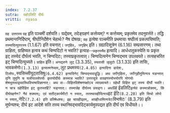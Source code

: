 ```yaml
---
index:  7.2.37
sutra:  ग्रहोऽलिटि दीर्घः
vritti:  nyasa
---
```


`ग्रह उत्तरस्य` `ग्रह` इति पञ्चमीं दर्शयति। यद्येवम्, तदेङ्ग्रहणं कर्त्तव्यम्? न कर्त्तव्यम्; प्रकृतमेव तदनुवर्त्तते। तद्धि प्रथमान्तनिर्दिष्टम्, षीष्ठीनिर्देशेन चेहार्थः? नैष दोषखः; `ग्रहः` इत्येषा पञ्चमीति प्रथमायाः षष्ठीत्वं प्रकल्पयिष्यति; `तस्मादित्युत्तरस्य` (1.1.67) इति वचनात्। `जगृहिव, जगृहिम्` इति। ग्रह्यादिसूत्रेण (6.1.16) सम्प्रसारणम्।
तथा ग्राहिता, ग्राहिष्यत इत्यत्र कथं चिण्वदिटो न भवति? इत्याह--`प्रकृतस्यैव` इत्यादि। आर्धधातुकस्येति यः प्रकृत इट् तस्येदं दौर्घत्वं भवति, न चिण्वदिटः; तस्याप्रकृतत्वात्। चिण्वदित्यनेन चिण्वद्भाव उपलक्ष्यते। तत्सहचरित इट् चिण्वदित्युच्यते। `ग्राहित` इति। `अनद्यतने लुट्` (3.3.35), `स्यतासी लृलुटोः` (3.1.33) इति तासिः, भावकर्मणोः` (1.3.13) इत्यात्मनेपदम्, `लुट प्रथमस्य` (2.4.85) इत्यादिना डादेशः, टिलोपः, `स्यसिच्सीयुट्तासिषु` (6.4.62) इत्यादिनेट् चिण्वद्भावाद्वृद्धिः। अथ जरीगृहिता, जरीगृहीतुमित्यत्र यङन्तात् तृनि तुमुनि च यलोपाल्लोपयोः कृतयोर्दीर्घः कस्मान्न भवति? उत्तरसूत्रे वाग्रहणस्योभयोरपि योगयोः शेषभूतत्वाद्व्यवस्थिविभाषाविज्ञानात्। अथ वा--विहितविशेषणपक्षोऽत्र व्याख्यायते। ग्रहेर्थो विहित इट् तस्य दीर्घो भवति। न चात्र ग्रहेर्विहित इट् कुतस्तर्हि? यङ्न्तात्। तस्मान्नेह दीर्घस्य प्रसङ्गः। अथ `ग्रह ईडलिटि` इत्येवं कस्मान्नोक्तम्, किं दीर्घग्रहणेन? नैवं शक्याम्; एवं सतीट्कार्यमीटो न स्यात्, ततश्चाग्रहीदित्यत्र `इट ईटि` (8.2.28) इति सिचो लोपो न स्यात्, `नेटि` (7.2.4) इति प्रतिषेधश्च; इह चाग्रहीढ्वम्, अग्रहीध्वमित्यत्रेटः `विभाषेटः` (8.3.79) इति मूर्घन्यश्च; दीर्घ इट आदेशे सति तस्य स्थानिवद्भावदिट्कार्यमुपपद्यत इति दीर्घं एव विधीयते।।

